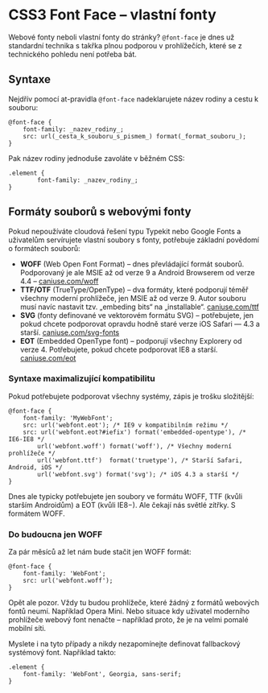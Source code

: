 CSS3 Font Face – vlastní fonty
==============================

Webové fonty neboli vlastní fonty do stránky? `@font-face` je dnes už standardní technika s takřka plnou podporou v prohlížečích, které se z technického pohledu není potřeba bát.

Syntaxe
-------

Nejdřív pomocí at-pravidla `@font-face` nadeklarujete název rodiny a cestu k souboru:

    @font-face {
        font-family: _nazev_rodiny_;
        src: url(_cesta_k_souboru_s_pismem_) format(_format_souboru_);
    }

Pak název rodiny jednoduše zavoláte v běžném CSS:

    .element {
            font-family: _nazev_rodiny_;
    }


Formáty souborů s webovými fonty
--------------------------------

Pokud nepoužíváte cloudová řešení typu Typekit nebo Google Fonts a uživatelům servírujete vlastní soubory s fonty, potřebuje základní povědomí o formátech souborů:

* **WOFF** (Web Open Font Format) – dnes převládající formát souborů. Podporovaný je ale MSIE až od verze 9 a Android Browserem od verze 4.4 – [caniuse.com/woff](http://caniuse.com/woff)
* **TTF/OTF** (TrueType/OpenType) – dva formáty, které podporují téměř všechny moderní prohlížeče, jen MSIE až od verze 9. Autor souboru musí navíc nastavit tzv. „embeding bits“ na „installable“. [caniuse.com/ttf](http://caniuse.com/ttf)
* **SVG** (fonty definované ve vektorovém formátu SVG) – potřebujete, jen pokud chcete podporovat opravdu hodně staré verze iOS Safari — 4.3 a starší. [caniuse.com/svg-fonts](http://caniuse.com/svg-fonts)
* **EOT** (Embedded OpenType font) – podporují všechny Explorery od verze 4. Potřebujete, pokud chcete podporovat IE8 a starší. [caniuse.com/eot](http://caniuse.com/eot)

### Syntaxe maximalizující kompatibilitu

Pokud potřebujete podporovat všechny systémy, zápis je trošku složitější:

    @font-face {
        font-family: 'MyWebFont';
        src: url('webfont.eot'); /* IE9 v kompatibilním režimu */
        src: url('webfont.eot?#iefix') format('embedded-opentype'), /* IE6-IE8 */
            url('webfont.woff') format('woff'), /* Všechny moderní prohlížeče */
            url('webfont.ttf')  format('truetype'), /* Starší Safari, Android, iOS */
            url('webfont.svg') format('svg'); /* iOS 4.3 a starší */
    }

Dnes ale typicky potřebujete jen soubory ve formátu WOFF, TTF (kvůli starším Androidům) a EOT (kvůli IE8−). Ale čekají nás světlé zítřky. S formátem WOFF.

### Do budoucna jen WOFF

Za pár měsíců až let nám bude stačit jen WOFF formát:

    @font-face {
        font-family: 'WebFont';
        src: url('webfont.woff');
    }


Opět ale pozor. Vždy tu budou prohlížeče, které žádný z formátů webových fontů neumí. Například Opera Mini. Nebo situace kdy uživatel moderního prohlížeče webový font nenačte – například proto, že je na velmi pomalé mobilní síti.

Myslete i na tyto případy a nikdy nezapomínejte definovat fallbackový systémový font. Například takto:

    .element {
        font-family: 'WebFont', Georgia, sans-serif;
    }
